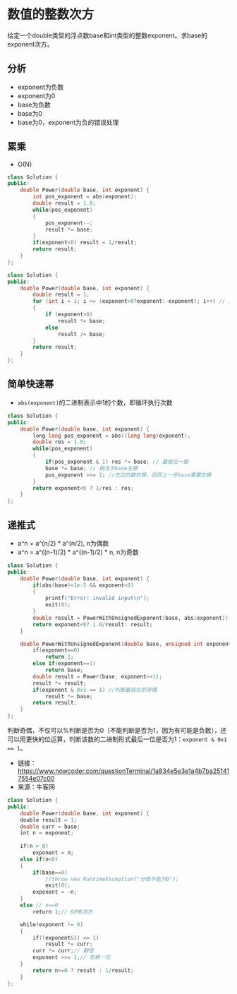# 数值的整数次方

给定一个double类型的浮点数base和int类型的整数exponent。求base的exponent次方。

## 分析

- exponent为负数  
- exponent为0  
- base为负数  
- base为0  
- base为0，exponent为负的错误处理  

## 累乘

- O(N)

```cpp
class Solution {
public:
    double Power(double base, int exponent) {
        int pos_exponent = abs(exponent);
        double result = 1.0;
        while(pos_exponent)
        {
            pos_exponent--;
            result *= base;
        }
        if(exponent<0) result = 1/result;
        return result;
    }
};
```

```cpp
class Solution {
public:
    double Power(double base, int exponent) {
        double result = 1;
        for (int i = 1; i <= (exponent>0?exponent:-exponent); i++) // 排除exponent为0得情况
        {
            if (exponent>0)
                result *= base;
            else
                result /= base;
        }
        return result;
    }
};
```

## 简单快速幂

- `abs(exponent)`的二进制表示中1的个数，即循环执行次数  

```cpp
class Solution {
public:
    double Power(double base, int exponent) {
        long long pos_exponent = abs((long long)exponent);
        double res = 1.0;
        while(pos_exponent)
        {
            if(pos_exponent & 1) res *= base; // 最低位一致
            base *= base; // 相当于base左移
            pos_exponent >>= 1; //左边的数右移，因而上一步base需要左移
        }
        return exponent<0 ? 1/res : res;
    }
};
```

## 递推式  

- a^n = a^(n/2) * a^(n/2), n为偶数  
- a^n = a^((n-1)/2) * a^((n-1)/2) * n, n为奇数  

```cpp
class Solution {
public:
    double Power(double base, int exponent) {
        if(abs(base)<1e-5 && exponent<0)
        {
            printf("Error: invalid input\n");
            exit(0);
        }
        double result = PowerWithUnsignedExponent(base, abs(exponent));
        return exponent<0? 1.0/result: result;
    }

    double PowerWithUnsignedExponent(double base, unsigned int exponent) {
        if(exponent==0)
            return 1;
        else if(exponent==1)
            return base;
        double result = Power(base, exponent>>1);
        result *= result;
        if(exponent & 0x1 == 1) //判断最低位的奇偶
            result *= base;
        return result;
    }
};
```

判断奇偶，不仅可以%判断是否为0（不能判断是否为1，因为有可能是负数），还可以用更快的位运算，判断该数的二进制形式最后一位是否为1：`exponent & 0x1 == 1`。

- 链接：https://www.nowcoder.com/questionTerminal/1a834e5e3e1a4b7ba251417554e07c00  
- 来源：牛客网  

```cpp
class Solution {
public:
    double Power(double base, int exponent) {
    double result = 1;
    double curr = base;
    int n = exponent;
        
    if(n > 0)
        exponent = n;
    else if(n<0)
    {
        if(base==0)
            //throw new RuntimeException("分母不能为0"); 
            exit(0);
        exponent = -n;
    }
    else // n==0
        return 1;// 0的0次方

    while(exponent != 0)
    {
        if((exponent&1) == 1)
            result *= curr;
        curr *= curr;// 翻倍
        exponent >>= 1;// 右移一位
    }
        return n>=0 ? result : 1/result;
    }
};
```
